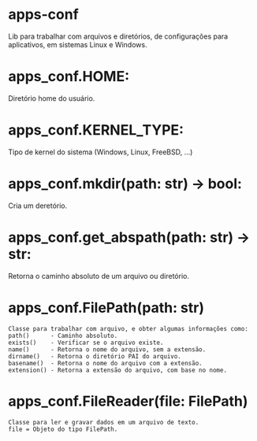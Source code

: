 # apps-conf

Lib para trabalhar com arquivos e diretórios, de configurações para aplicativos, em sistemas Linux e Windows.


# apps_conf.HOME:
   
   Diretório home do usuário.

# apps_conf.KERNEL_TYPE:

   Tipo de kernel do sistema (Windows, Linux, FreeBSD, ...)

# apps_conf.mkdir(path: str) -> bool:

   Cria um deretório.

# apps_conf.get_abspath(path: str) -> str:

   Retorna o caminho absoluto de um arquivo ou diretório.

# apps_conf.FilePath(path: str)

    Classe para trabalhar com arquivo, e obter algumas informações como:
    path()      - Caminho absoluto.
    exists()    - Verificar se o arquivo existe.
    name()      - Retorna o nome do arquivo, sem a extensão. 
    dirname()   - Retorna o diretório PAI do arquivo.
    basename()  - Retorna o nome do arquivo com a extensão.
    extension() - Retorna a extensão do arquivo, com base no nome.

# apps_conf.FileReader(file: FilePath)

    Classe para ler e gravar dados em um arquivo de texto.
    file = Objeto do tipo FilePath.

    